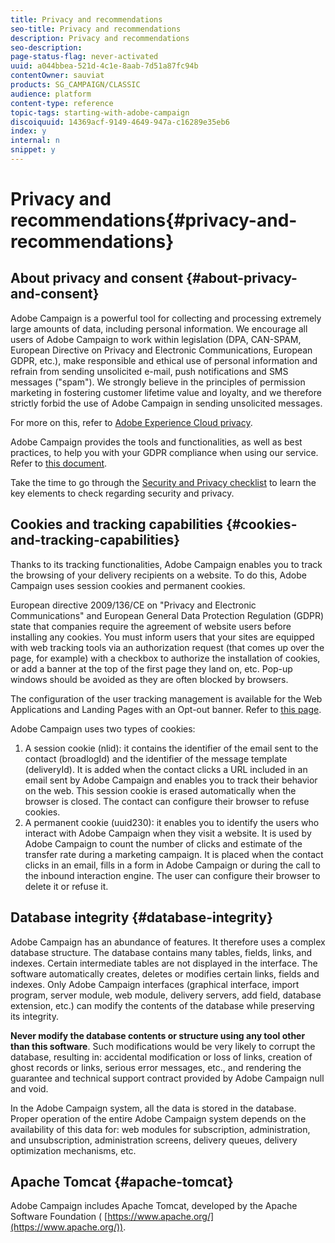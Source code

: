 ```yaml
---
title: Privacy and recommendations
seo-title: Privacy and recommendations
description: Privacy and recommendations
seo-description: 
page-status-flag: never-activated
uuid: a044bbea-521d-4c1e-8aab-7d51a87fc94b
contentOwner: sauviat
products: SG_CAMPAIGN/CLASSIC
audience: platform
content-type: reference
topic-tags: starting-with-adobe-campaign
discoiquuid: 14369acf-9149-4649-947a-c16289e35eb6
index: y
internal: n
snippet: y
---
```


# Privacy and recommendations{#privacy-and-recommendations}

## About privacy and consent {#about-privacy-and-consent}

Adobe Campaign is a powerful tool for collecting and processing extremely large amounts of data, including personal information. We encourage all users of Adobe Campaign to work within legislation (DPA, CAN-SPAM, European Directive on Privacy and Electronic Communications, European GDPR, etc.), make responsible and ethical use of personal information and refrain from sending unsolicited e-mail, push notifications and SMS messages ("spam"). We strongly believe in the principles of permission marketing in fostering customer lifetime value and loyalty, and we therefore strictly forbid the use of Adobe Campaign in sending unsolicited messages.

For more on this, refer to [Adobe Experience Cloud privacy](https://www.adobe.com/privacy/marketing-cloud.html).

Adobe Campaign provides the tools and functionalities, as well as best practices, to help you with your GDPR compliance when using our service. Refer to [this document](https://docs.campaign.adobe.com/doc/AC/getting_started/EN/ACC_GDPR.html).

Take the time to go through the [Security and Privacy checklist](https://docs.campaign.adobe.com/doc/AC/getting_started/EN/security.html) to learn the key elements to check regarding security and privacy.

## Cookies and tracking capabilities {#cookies-and-tracking-capabilities}

Thanks to its tracking functionalities, Adobe Campaign enables you to track the browsing of your delivery recipients on a website. To do this, Adobe Campaign uses session cookies and permanent cookies.

European directive 2009/136/CE on "Privacy and Electronic Communications" and European General Data Protection Regulation (GDPR) state that companies require the agreement of website users before installing any cookies. You must inform users that your sites are equipped with web tracking tools via an authorization request (that comes up over the page, for example) with a checkbox to authorize the installation of cookies, or add a banner at the top of the first page they land on, etc. Pop-up windows should be avoided as they are often blocked by browsers.

The configuration of the user tracking management is available for the Web Applications and Landing Pages with an Opt-out banner. Refer to [this page](https://helpx.adobe.com/campaign/classic/web/using/web-application-tracking-opt-out.html).

Adobe Campaign uses two types of cookies:

1. A session cookie (nlid): it contains the identifier of the email sent to the contact (broadlogId) and the identifier of the message template (deliveryId). It is added when the contact clicks a URL included in an email sent by Adobe Campaign and enables you to track their behavior on the web. This session cookie is erased automatically when the browser is closed. The contact can configure their browser to refuse cookies.
1. A permanent cookie (uuid230): it enables you to identify the users who interact with Adobe Campaign when they visit a website. It is used by Adobe Campaign to count the number of clicks and estimate of the transfer rate during a marketing campaign. It is placed when the contact clicks in an email, fills in a form in Adobe Campaign or during the call to the inbound interaction engine. The user can configure their browser to delete it or refuse it.

## Database integrity {#database-integrity}

Adobe Campaign has an abundance of features. It therefore uses a complex database structure. The database contains many tables, fields, links, and indexes. Certain intermediate tables are not displayed in the interface. The software automatically creates, deletes or modifies certain links, fields and indexes. Only Adobe Campaign interfaces (graphical interface, import program, server module, web module, delivery servers, add field, database extension, etc.) can modify the contents of the database while preserving its integrity.

**Never modify the database contents or structure using any tool other than this software**. Such modifications would be very likely to corrupt the database, resulting in: accidental modification or loss of links, creation of ghost records or links, serious error messages, etc., and rendering the guarantee and technical support contract provided by Adobe Campaign null and void.

In the Adobe Campaign system, all the data is stored in the database. Proper operation of the entire Adobe Campaign system depends on the availability of this data for: web modules for subscription, administration, and unsubscription, administration screens, delivery queues, delivery optimization mechanisms, etc.

## Apache Tomcat {#apache-tomcat}

Adobe Campaign includes Apache Tomcat, developed by the Apache Software Foundation ( [https://www.apache.org/](https://www.apache.org/)).
